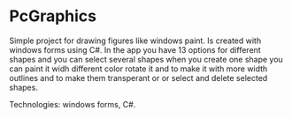 # PcGraphics

Simple project for drawing figures like windows paint. Is created with windows forms using C#.
In the app you have 13 options for different shapes and you can select several shapes when you create 
one shape you can paint it widh different color rotate it and to
make it with more width outlines and to make them transperant or or select and delete selected shapes.

Technologies: windows forms, C#.
